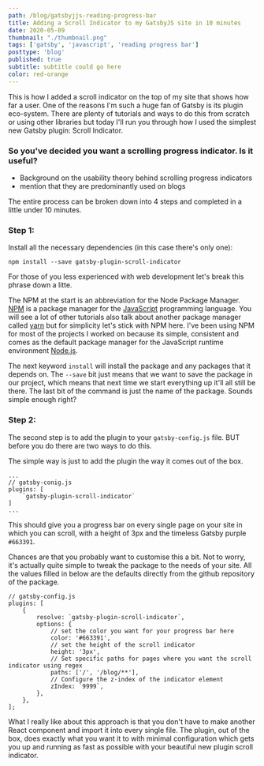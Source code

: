 ```yaml
---
path: /blog/gatsbyjjs-reading-progress-bar
title: Adding a Scroll Indicator to my GatsbyJS site in 10 minutes
date: 2020-05-09
thumbnail: "./thumbnail.png"
tags: ['gatsby', 'javascript', 'reading progress bar']
posttype: 'blog'
published: true
subtitle: subtitle could go here
color: red-orange
---
```


This is how I added a scroll indicator on the top of my site that shows how far a user. One of the reasons I'm such a huge fan of Gatsby is its plugin eco-system. There are plenty of tutorials and ways to do this from scratch or using other libraries but today I'll run you through how I used the simplest new Gatsby plugin: Scroll Indicator. 

### So you've decided you want a scrolling progress indicator. Is it useful?

- Background on the usability theory behind scrolling progress indicators
- mention that they are predominantly used on blogs


The entire process can be broken down into 4 steps and completed in a little under 10 minutes.

### Step 1: 

Install all the necessary dependencies (in this case there's only one):

```
npm install --save gatsby-plugin-scroll-indicator
```

For those of you less experienced with web development let's break this phrase down a litte. 

The NPM at the start is an abbreviation for the Node Package Manager. [NPM](link) is a package manager for the [JavaScript](link) programming language. You will see a lot of other tutorials also talk about another package manager called [yarn](link) but for simplicity let's stick with NPM here. I've been using NPM for most of the projects I worked on because its simple, consistent and comes as the default package manager for the JavaScript runtime environment [Node.js](link).

The next keyword `install` will install the package and any packages that it depends on. The `--save` bit just means that we want to save the package in our project, which means that next time we start everything up it'll all still be there. The last bit of the command is just the name of the package. Sounds simple enough right?

### Step 2: 

The second step is to add the plugin to your `gatsby-config.js` file. BUT before you do there are two ways to do this. 

The simple way is just to add the plugin the way it comes out of the box.

```
...
// gatsby-conig.js
plugins: [
    `gatsby-plugin-scroll-indicator`
]
...
```

This should give you a progress bar on every single page on your site in which you can scroll, with a height of 3px and the timeless Gatsby purple `#663391`.

Chances are that you probably want to customise this a bit. Not to worry, it's actually quite simple to tweak the package to the needs of your site. All the values filled in below are the defaults directly from the github repository of the package.

```
// gatsby-config.js
plugins: [
    {
        resolve: `gatsby-plugin-scroll-indicator`,
        options: {
            // set the color you want for your progress bar here
            color: '#663391', 
            // set the height of the scroll indicator
            height: '3px', 
            // Set specific paths for pages where you want the scroll indicator using regex
            paths: ['/', '/blog/**'],
            // Configure the z-index of the indicator element
            zIndex: `9999`,
        },
    },
];
```

What I really like about this approach is that you don't have to make another React component and import it into every single file. The plugin, out of the box, does exactly what you want it to with minimal configuration which gets you up and running as fast as possible with your beautiful new plugin scroll indicator. 